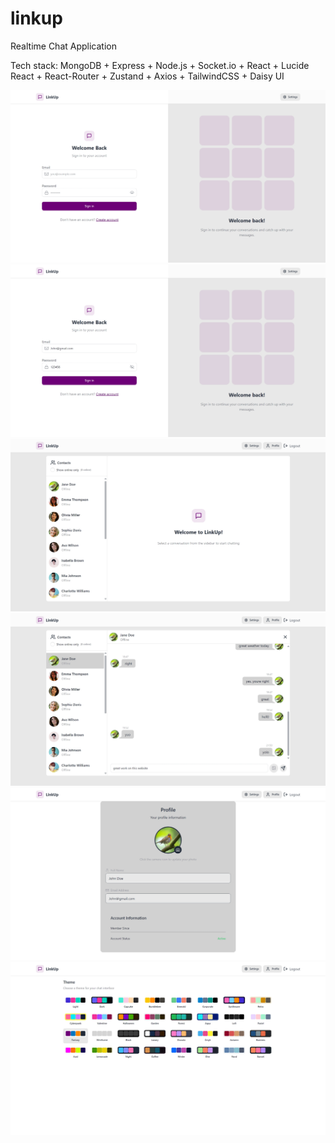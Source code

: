 # linkup
Realtime Chat Application

Tech stack: MongoDB + Express + Node.js + Socket.io + React + Lucide React + React-Router + Zustand + Axios + TailwindCSS + Daisy UI

![alt text](image.png)
![alt text](image-1.png)
![alt text](image-2.png)
![alt text](image-3.png)
![alt text](image-4.png)
![alt text](image-5.png)